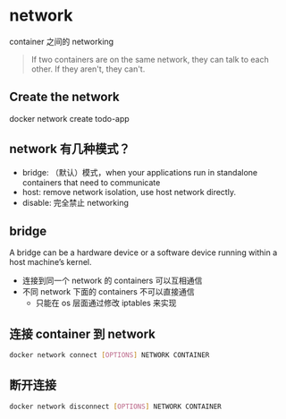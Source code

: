 # network

container 之间的 networking

> If two containers are on the same network, they can talk to each other. If they aren't, they can't.

## Create the network

docker network create todo-app

## network 有几种模式？

- bridge: （默认）模式，when your applications run in standalone containers that need to communicate
- host: remove network isolation, use host network directly.
- disable: 完全禁止 networking

## bridge

A bridge can be a hardware device or a software device running within a host machine’s kernel.

- 连接到同一个 network 的 containers 可以互相通信
- 不同 network 下面的 containers 不可以直接通信
  - 只能在 os 层面通过修改 iptables 来实现

## 连接 container 到 network

```bash
docker network connect [OPTIONS] NETWORK CONTAINER
```

## 断开连接

```bash
docker network disconnect [OPTIONS] NETWORK CONTAINER
```
